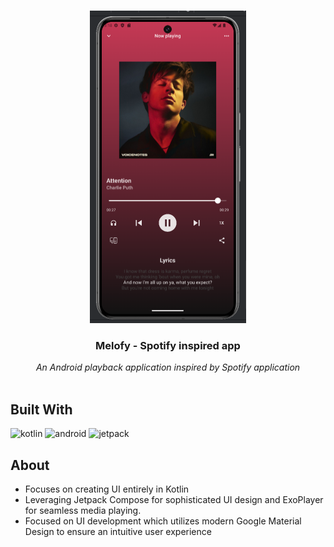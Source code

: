 <br/>
<p align="center">
  <img src="Screenshot (244).png" alt="View" width="250" height="500"/> 
  <h3 align="center">Melofy - Spotify inspired app</h3>

  <p align="center">
     <em>An Android playback application inspired by Spotify application</em>
    <br/>
    <br/>
  </p>
</p>

## Built With

<p>
<img src="https://www.logo.wine/a/logo/Kotlin_(programming_language)/Kotlin_(programming_language)-Logo.wine.svg" alt="kotlin" width="80" height="80"/> 
<img src="https://uxwing.com/wp-content/themes/uxwing/download/brands-and-social-media/android-studio-icon.png" alt="android" width="80" height="80"/>
<img src="https://blogger.googleusercontent.com/img/b/R29vZ2xl/AVvXsEjC97Z8BResg5dlPqczsRCFhP6zewWX0X0e7fVPG-G7PuUZwwZVsi9OPoqJYkgqT2h0FI95SsmWzVEgpt8b8HAqFiIxZ98TFtY4lE0b8UrtVJ2HrJebRwl6C9DslsQDl9KnBIrdHS6LtkY/s1600/jetpack+compose+icon_RGB.png" alt="jetpack" width="80" height="80"/>
</p>

## About

- Focuses on creating UI entirely in Kotlin
- Leveraging Jetpack Compose for sophisticated UI design and ExoPlayer for seamless media playing.
- Focused on UI development which utilizes modern Google Material Design to ensure an intuitive user experience

